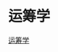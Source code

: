# 运筹学
[运筹学](https://www.icourse163.org/course/HUST-1207167805?from=searchPage&outVendor=zw_mooc_pcssjg_)
<!-- 
## 运筹学概论

## 线性规划与单纯形法

## 对偶理论和灵敏度分析

## 运输问题

## 整数线性规划

## 图与网络优化

## 对策论基础

## 单目标决策 -->
